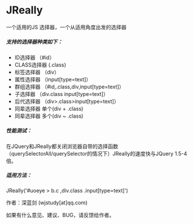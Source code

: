 JReally
=======

一个适用的JS 选择器，一个从适用角度出发的选择器


<h5>支持的选择器种类如下：</h5>
  <ul>
  <li>ID选择器 （#id）</li>
  <li>CLASS选择器 (.class)</li>
  <li>标签选择器 （div）</li>
  <li>属性选择器 （input[type=text]）</li>
  
  <li>群组选择器 （#id,.class,div,input[type=text]）</li>
  <li>子选择器 （div.class input[type=text]）</li>
  <li>后代选择器 （div>.class>input[type=text]）</li>
  <li>同辈选择器 单个(div + .class)</li>
  <li>同辈选择器 多个(div ~ .class)</li>
  </ul>

<h5>性能测试：</h5>
<p>在JQuery和JReally都关闭浏览器自带的选择函数（querySelectorAll/querySelector的情况下）JReally的速度快与JQuery 1.5-4倍。</p>

<h5>适用方法：</h5>
<p>JReally('#uoeye > b.c ,div.class .input[type=text]')</p>

作者：深蓝剑 (wjstudy[at]qq.com)

如果有什么意见、建议、BUG，请反馈给作者。